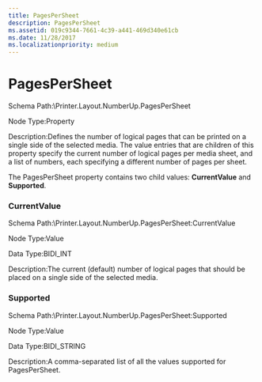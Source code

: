 ```yaml
---
title: PagesPerSheet
description: PagesPerSheet
ms.assetid: 019c9344-7661-4c39-a441-469d340e61cb
ms.date: 11/28/2017
ms.localizationpriority: medium
---
```


# PagesPerSheet


Schema Path:\\Printer.Layout.NumberUp.PagesPerSheet

Node Type:Property

Description:Defines the number of logical pages that can be printed on a single side of the selected media. The value entries that are children of this property specify the current number of logical pages per media sheet, and a list of numbers, each specifying a different number of pages per sheet.

The PagesPerSheet property contains two child values: **CurrentValue** and **Supported**.

### <span id="currentvalue"></span><span id="CURRENTVALUE"></span>CurrentValue

Schema Path:\\Printer.Layout.NumberUp.PagesPerSheet:CurrentValue

Node Type:Value

Data Type:BIDI\_INT

Description:The current (default) number of logical pages that should be placed on a single side of the selected media.

### <span id="supported"></span><span id="SUPPORTED"></span>Supported

Schema Path:\\Printer.Layout.NumberUp.PagesPerSheet:Supported

Node Type:Value

Data Type:BIDI\_STRING

Description:A comma-separated list of all the values supported for PagesPerSheet.

 

 




